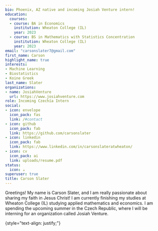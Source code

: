 ```yaml
---
bio: Phoenix, AZ native and incoming Josiah Venture intern!
education:
  courses:
  - course: BA in Economics
    institution: Wheaton College (IL)
    year: 2023
  - course: BS in Mathematics with Statistics Concentration
    institution: Wheaton College (IL)
    year: 2023
email: "carsonslater7@gmail.com"
first_name: Carson
highlight_name: true
interests:
- Machine Learning
- Biostatistics
- Koine Greek
last_name: Slater
organizations:
- name: JosiahVenture
  url: https://www.josiahventure.com
role: Incoming Czechía Intern
social:
- icon: envelope
  icon_pack: fas
  link: /#contact
- icon: github
  icon_pack: fab
  link: https://github.com/carsonslater
- icon: linkedin
  icon_pack: fab
  link: https://www.linkedin.com/in/carsonslateratwheaton/
- icon: cv
  icon_pack: ai
  link: uploads/resume.pdf
status:
  icon: ☕️
superuser: true
title: Carson Slater
---
```


Greetings! My name is Carson Slater, and I am really passionate about sharing my faith in Jesus Christ! I am currently finishing my studies at Wheaton College (IL) studying applied mathematics and economics. I am spending the upcoming summer in the Czech Republic, where I will be interning for an organization called Josiah Venture.

{style="text-align: justify;"}
